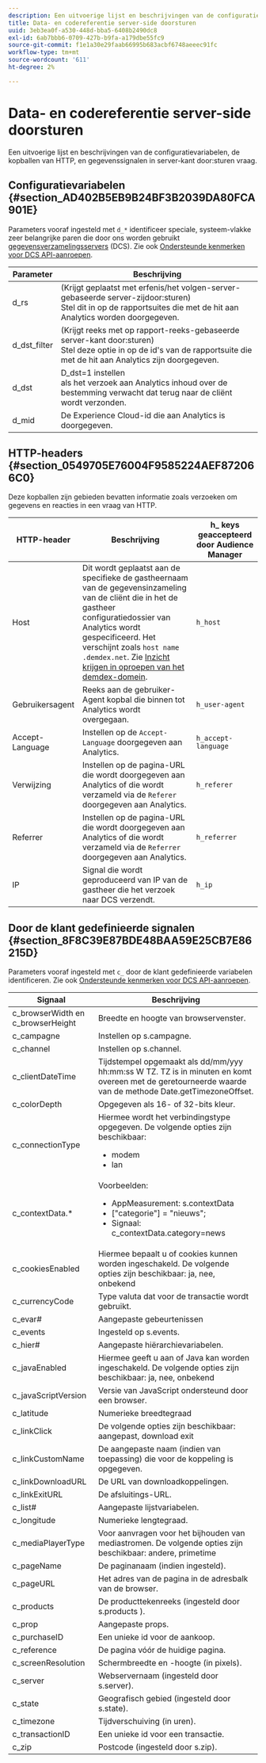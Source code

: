 ```yaml
---
description: Een uitvoerige lijst en beschrijvingen van de configuratievariabelen, de kopballen van HTTP, en gegevenssignalen in server-kant door:sturen vraag.
title: Data- en codereferentie server-side doorsturen
uuid: 3eb3ea0f-a530-448d-bba5-6408b2490dc8
exl-id: 6ab7bbb6-0709-427b-b9fa-a179dbe55fc9
source-git-commit: f1e1a30e29faab66995b683acbf6748aeeec91fc
workflow-type: tm+mt
source-wordcount: '611'
ht-degree: 2%

---
```


# Data- en codereferentie server-side doorsturen

Een uitvoerige lijst en beschrijvingen van de configuratievariabelen, de kopballen van HTTP, en gegevenssignalen in server-kant door:sturen vraag.

## Configuratievariabelen {#section_AD402B5EB9B24BF3B2039DA80FCA901E}

Parameters vooraf ingesteld met `d_*` identificeer speciale, systeem-vlakke zeer belangrijke paren die door ons worden gebruikt [gegevensverzamelingsservers](https://experienceleague.adobe.com/docs/audience-manager/user-guide/reference/system-components/components-data-collection.html) (DCS). Zie ook [Ondersteunde kenmerken voor DCS API-aanroepen](https://experienceleague.adobe.com/docs/audience-manager/user-guide/api-and-sdk-code/dcs/dcs-api-reference/dcs-keys.html).

| Parameter | Beschrijving |
|--- |--- |
| d_rs | (Krijgt geplaatst met erfenis/het volgen-server-gebaseerde server-zijdoor:sturen) <br>Stel dit in op de rapportsuites die met de hit aan Analytics worden doorgegeven. |
| d_dst_filter | (Krijgt reeks met op rapport-reeks-gebaseerde server-kant door:sturen)  <br>Stel deze optie in op de id&#39;s van de rapportsuite die met de hit aan Analytics zijn doorgegeven. |
| d_dst | D_dst=1 instellen  <br>als het verzoek aan Analytics inhoud over de bestemming verwacht dat terug naar de cliënt wordt verzonden. |
| d_mid | De Experience Cloud-id die aan Analytics is doorgegeven. |

## HTTP-headers {#section_0549705E76004F9585224AEF872066C0}

Deze kopballen zijn gebieden bevatten informatie zoals verzoeken om gegevens en reacties in een vraag van HTTP.

| HTTP-header | Beschrijving | h_ keys geaccepteerd door Audience Manager |
| --- | --- | --- |
| Host | Dit wordt geplaatst aan de specifieke de gastheernaam van de gegevensinzameling van de cliënt die in het de gastheer configuratiedossier van Analytics wordt gespecificeerd. Het verschijnt zoals `host name .demdex.net`. Zie [Inzicht krijgen in oproepen van het demdex-domein](https://experienceleague.adobe.com/docs/audience-manager/user-guide/reference/demdex-calls.html?lang=en). | `h_host` |
| Gebruikersagent | Reeks aan de gebruiker-Agent kopbal die binnen tot Analytics wordt overgegaan. | `h_user-agent` |
| Accept-Language | Instellen op de  `Accept-Language`  doorgegeven aan Analytics. | `h_accept-language` |
| Verwijzing | Instellen op de pagina-URL die wordt doorgegeven aan Analytics of die wordt verzameld via de `Referer` doorgegeven aan Analytics. | `h_referer` |
| Referrer | Instellen op de pagina-URL die wordt doorgegeven aan Analytics of die wordt verzameld via de `Referrer` doorgegeven aan Analytics. | `h_referrer` |
| IP | Signal die wordt geproduceerd van IP van de gastheer die het verzoek naar DCS verzendt. | `h_ip` |

## Door de klant gedefinieerde signalen {#section_8F8C39E87BDE48BAA59E25CB7E86215D}

Parameters vooraf ingesteld met `c_` door de klant gedefinieerde variabelen identificeren. Zie ook [Ondersteunde kenmerken voor DCS API-aanroepen](https://experienceleague.adobe.com/docs/audience-manager/user-guide/api-and-sdk-code/dcs/dcs-api-reference/dcs-keys.html).

| Signaal | Beschrijving |
|--- |--- |
| c_browserWidth en c_browserHeight | Breedte en hoogte van browservenster. |
| c_campagne | Instellen op s.campagne. |
| c_channel | Instellen op s.channel. |
| c_clientDateTime | Tijdstempel opgemaakt als dd/mm/yyy hh:mm:ss W TZ.    TZ is in minuten en komt overeen met de geretourneerde waarde van de methode Date.getTimezoneOffset. |
| c_colorDepth | Opgegeven als 16- of 32-bits kleur. |
| c_connectionType | Hiermee wordt het verbindingstype opgegeven. De volgende opties zijn beschikbaar:<ul><li>modem</li><li>lan</li></ul> |
| c_contextData.* | Voorbeelden:<ul><li>AppMeasurement: s.contextData</li><li>[&quot;categorie&quot;] = &quot;nieuws&quot;;</li><li>Signaal: c_contextData.category=news</li></ul> |
| c_cookiesEnabled | Hiermee bepaalt u of cookies kunnen worden ingeschakeld. De volgende opties zijn beschikbaar: ja, nee, onbekend |
| c_currencyCode | Type valuta dat voor de transactie wordt gebruikt. |
| c_evar# | Aangepaste gebeurtenissen |
| c_events | Ingesteld op s.events. |
| c_hier# | Aangepaste hiërarchievariabelen. |
| c_javaEnabled | Hiermee geeft u aan of Java kan worden ingeschakeld. De volgende opties zijn beschikbaar: ja, nee, onbekend |
| c_javaScriptVersion | Versie van JavaScript ondersteund door een browser. |
| c_latitude | Numerieke breedtegraad |
| c_linkClick | De volgende opties zijn beschikbaar: aangepast, download exit |
| c_linkCustomName | De aangepaste naam (indien van toepassing) die voor de koppeling is opgegeven. |
| c_linkDownloadURL | De URL van downloadkoppelingen. |
| c_linkExitURL | De afsluitings-URL. |
| c_list# | Aangepaste lijstvariabelen. |
| c_longitude | Numerieke lengtegraad. |
| c_mediaPlayerType | Voor aanvragen voor het bijhouden van mediastromen. De volgende opties zijn beschikbaar: andere, primetime |
| c_pageName | De paginanaam (indien ingesteld). |
| c_pageURL | Het adres van de pagina in de adresbalk van de browser. |
| c_products | De producttekenreeks (ingesteld door s.products ). |
| c_prop | Aangepaste props. |
| c_purchaseID | Een unieke id voor de aankoop. |
| c_reference | De pagina vóór de huidige pagina. |
| c_screenResolution | Schermbreedte en -hoogte (in pixels). |
| c_server | Webservernaam (ingesteld door s.server). |
| c_state | Geografisch gebied (ingesteld door s.state). |
| c_timezone | Tijdverschuiving (in uren). |
| c_transactionID | Een unieke id voor een transactie. |
| c_zip | Postcode (ingesteld door s.zip). |
